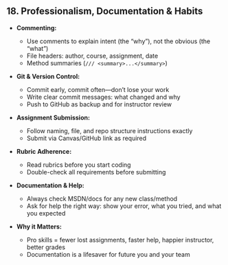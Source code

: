 ## 18. Professionalism, Documentation & Habits

- **Commenting:**
  - Use comments to explain intent (the “why”), not the obvious (the “what”)
  - File headers: author, course, assignment, date
  - Method summaries (`/// <summary>...</summary>`)

- **Git & Version Control:**
  - Commit early, commit often—don’t lose your work
  - Write clear commit messages: what changed and why
  - Push to GitHub as backup and for instructor review

- **Assignment Submission:**
  - Follow naming, file, and repo structure instructions exactly
  - Submit via Canvas/GitHub link as required

- **Rubric Adherence:**
  - Read rubrics before you start coding
  - Double-check all requirements before submitting

- **Documentation & Help:**
  - Always check MSDN/docs for any new class/method
  - Ask for help the right way: show your error, what you tried, and what you expected

- **Why it Matters:**
  - Pro skills = fewer lost assignments, faster help, happier instructor, better grades
  - Documentation is a lifesaver for future you and your team

